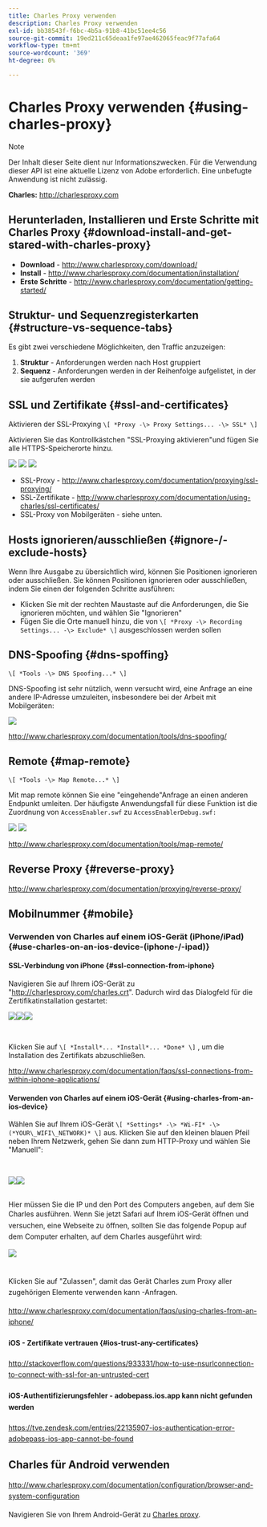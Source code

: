 ```yaml
---
title: Charles Proxy verwenden
description: Charles Proxy verwenden
exl-id: bb38543f-f6bc-4b5a-91b8-41bc51ee4c56
source-git-commit: 19ed211c65deaa1fe97ae462065feac9f77afa64
workflow-type: tm+mt
source-wordcount: '369'
ht-degree: 0%

---
```


# Charles Proxy verwenden {#using-charles-proxy}

>[!NOTE]
>
>Der Inhalt dieser Seite dient nur Informationszwecken. Für die Verwendung dieser API ist eine aktuelle Lizenz von Adobe erforderlich. Eine unbefugte Anwendung ist nicht zulässig.


**Charles:** <http://charlesproxy.com>


## Herunterladen, Installieren und Erste Schritte mit Charles Proxy {#download-install-and-get-stared-with-charles-proxy}

- **Download** - <http://www.charlesproxy.com/download/>
- **Install** - <http://www.charlesproxy.com/documentation/installation/>
- **Erste Schritte** - <http://www.charlesproxy.com/documentation/getting-started/>


## Struktur- und Sequenzregisterkarten {#structure-vs-sequence-tabs}

Es gibt zwei verschiedene Möglichkeiten, den Traffic anzuzeigen:

1. **Struktur** - Anforderungen werden nach Host gruppiert
1. **Sequenz** - Anforderungen werden in der Reihenfolge aufgelistet, in der sie aufgerufen werden


## SSL und Zertifikate {#ssl-and-certificates}

Aktivieren der SSL-Proxying `\[ *Proxy -\> Proxy Settings... -\> SSL* \]`

Aktivieren Sie das Kontrollkästchen &quot;SSL-Proxying aktivieren&quot;und fügen Sie alle HTTPS-Speicherorte hinzu.


![](https://dzf8vqv24eqhg.cloudfront.net/userfiles/258/326/ckfinder/images/ProxySettings.PNG) ![](https://dzf8vqv24eqhg.cloudfront.net/userfiles/258/326/ckfinder/images/SSLSettings.PNG) ![](https://dzf8vqv24eqhg.cloudfront.net/userfiles/258/326/ckfinder/images/AddHttpsLocations.PNG)



- SSL-Proxy - <http://www.charlesproxy.com/documentation/proxying/ssl-proxying/>
- SSL-Zertifikate - <http://www.charlesproxy.com/documentation/using-charles/ssl-certificates/>
- SSL-Proxy von Mobilgeräten - siehe unten.


## Hosts ignorieren/ausschließen {#ignore-/-exclude-hosts}

Wenn Ihre Ausgabe zu übersichtlich wird, können Sie Positionen ignorieren oder ausschließen. Sie können Positionen ignorieren oder ausschließen, indem Sie einen der folgenden Schritte ausführen:

- Klicken Sie mit der rechten Maustaste auf die Anforderungen, die Sie ignorieren möchten, und wählen Sie &quot;Ignorieren&quot;
- Fügen Sie die Orte manuell hinzu, die von `\[ *Proxy -\> Recording Settings... -\> Exclude* \]` ausgeschlossen werden sollen


## DNS-Spoofing {#dns-spoffing}

`\[ *Tools -\> DNS Spoofing...* \]`



DNS-Spoofing ist sehr nützlich, wenn versucht wird, eine Anfrage an eine andere IP-Adresse umzuleiten, insbesondere bei der Arbeit mit Mobilgeräten:

![](https://dzf8vqv24eqhg.cloudfront.net/userfiles/258/326/ckfinder/images/DNSSpoofing.PNG)

<http://www.charlesproxy.com/documentation/tools/dns-spoofing/>


## Remote {#map-remote}

`\[ *Tools -\> Map Remote...* \]`



Mit map remote können Sie eine &quot;eingehende&quot;Anfrage an einen anderen Endpunkt umleiten. Der häufigste Anwendungsfall für diese Funktion ist die Zuordnung von `AccessEnabler.swf` zu `AccessEnablerDebug.swf:`

![](https://dzf8vqv24eqhg.cloudfront.net/userfiles/258/326/ckfinder/images/MapRemote.PNG) ![](https://dzf8vqv24eqhg.cloudfront.net/userfiles/258/326/ckfinder/images/MapRemoteAdd.PNG)

<http://www.charlesproxy.com/documentation/tools/map-remote/>



## Reverse Proxy {#reverse-proxy}

<http://www.charlesproxy.com/documentation/proxying/reverse-proxy/>

## Mobilnummer {#mobile}

### Verwenden von Charles auf einem iOS-Gerät (iPhone/iPad) {#use-charles-on-an-ios-device-(iphone-/-ipad)}

#### SSL-Verbindung von iPhone {#ssl-connection-from-iphone}

Navigieren Sie auf Ihrem iOS-Gerät zu &quot;<http://charlesproxy.com/charles.crt>&quot;.  Dadurch wird das Dialogfeld für die Zertifikatinstallation gestartet:

![](https://dzf8vqv24eqhg.cloudfront.net/userfiles/258/326/ckfinder/images/iOSDeviceSSLCertificate1\(1\).PNG)![](https://dzf8vqv24eqhg.cloudfront.net/userfiles/258/326/ckfinder/images/iOSDeviceSSLCertificate2\(1\).PNG)![](https://dzf8vqv24eqhg.cloudfront.net/userfiles/258/326/ckfinder/images/iOSDeviceSSLCertificate3.PNG)

</br>

Klicken Sie auf `\[ *Install*... *Install*... *Done* \]` , um die Installation des Zertifikats abzuschließen.

<http://www.charlesproxy.com/documentation/faqs/ssl-connections-from-within-iphone-applications/>



#### Verwenden von Charles auf einem iOS-Gerät {#using-charles-from-an-ios-device}

Wählen Sie auf Ihrem iOS-Gerät `\[ *Settings* -\> *Wi-FI* -\> (*YOUR\_WIFI\_NETWORK)* \]` aus. Klicken Sie auf den kleinen blauen Pfeil neben Ihrem Netzwerk, gehen Sie dann zum HTTP-Proxy und wählen Sie &quot;Manuell&quot;:


</br>

![](https://dzf8vqv24eqhg.cloudfront.net/userfiles/258/326/ckfinder/images/iOSDeviceManualProxy1.png)![](https://dzf8vqv24eqhg.cloudfront.net/userfiles/258/326/ckfinder/images/iOSDeviceManualProxy2.PNG)


</br>
Hier müssen Sie die IP und den Port des Computers angeben, auf dem Sie Charles ausführen. <span style="line-height: 1.6em;">Wenn Sie jetzt Safari auf Ihrem iOS-Gerät öffnen und versuchen, eine Webseite zu öffnen, sollten Sie das folgende Popup auf dem Computer erhalten, auf dem Charles ausgeführt wird:

</br>

![](https://dzf8vqv24eqhg.cloudfront.net/userfiles/258/326/ckfinder/images/iOSDeviceManualProxy3.PNG)

</br>
Klicken Sie auf "Zulassen", damit das Gerät Charles zum Proxy aller zugehörigen Elemente verwenden kann
-Anfragen.

<http://www.charlesproxy.com/documentation/faqs/using-charles-from-an-iphone/>


#### iOS - Zertifikate vertrauen {#ios-trust-any-certificates}

<http://stackoverflow.com/questions/933331/how-to-use-nsurlconnection-to-connect-with-ssl-for-an-untrusted-cert>

#### iOS-Authentifizierungsfehler - adobepass.ios.app kann nicht gefunden werden

<https://tve.zendesk.com/entries/22135907-ios-authentication-error-adobepass-ios-app-cannot-be-found>


## Charles für Android verwenden

<http://www.charlesproxy.com/documentation/configuration/browser-and-system-configuration>


Navigieren Sie von Ihrem Android-Gerät zu [Charles proxy](http://charlesproxy.com/charles.crt).
